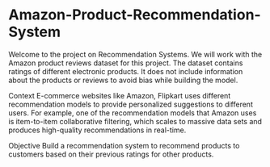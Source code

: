 # Amazon-Product-Recommendation-System

Welcome to the project on Recommendation Systems. We will work with the Amazon product reviews dataset for this project. The dataset contains ratings of different electronic products. It does not include information about the products or reviews to avoid bias while building the model.

Context
E-commerce websites like Amazon, Flipkart uses different recommendation models to provide personalized suggestions to different users. For example, one of the recommendation models that Amazon uses is item-to-item collaborative filtering, which scales to massive data sets and produces high-quality recommendations in real-time.

Objective
Build a recommendation system to recommend products to customers based on their previous ratings for other products.
